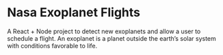 # Nasa Exoplanet Flights
A React + Node project to detect new exoplanets and allow a user to schedule a flight.
An exoplanet is a planet outside the earth’s solar system with conditions favorable to life.
